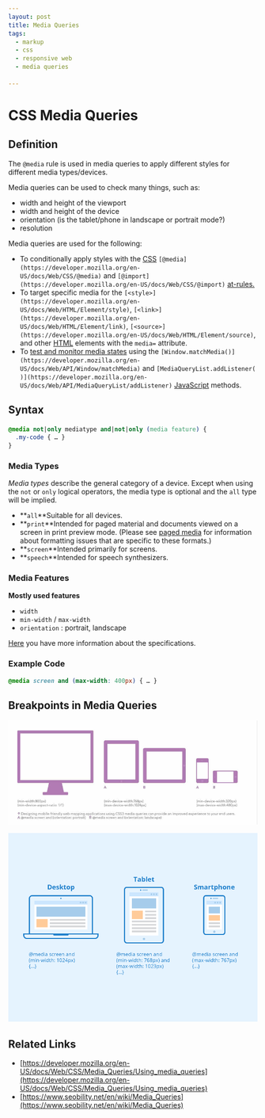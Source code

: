 ```yaml
---
layout: post
title: Media Queries
tags:
  - markup
  - css
  - responsive web
  - media queries

---
```


# CSS Media Queries

## Definition

The `@media` rule is used in media queries to apply different styles for different media types/devices.

Media queries can be used to check many things, such as:

- width and height of the viewport
- width and height of the device
- orientation (is the tablet/phone in landscape or portrait mode?)
- resolution

Media queries are used for the following:

- To conditionally apply styles with the [CSS](https://developer.mozilla.org/en-US/docs/Web/CSS) `[@media](https://developer.mozilla.org/en-US/docs/Web/CSS/@media)` and `[@import](https://developer.mozilla.org/en-US/docs/Web/CSS/@import)` [at-rules.](https://developer.mozilla.org/en-US/docs/Web/CSS/At-rule)
- To target specific media for the `[<style>](https://developer.mozilla.org/en-US/docs/Web/HTML/Element/style)`, `[<link>](https://developer.mozilla.org/en-US/docs/Web/HTML/Element/link)`, `[<source>](https://developer.mozilla.org/en-US/docs/Web/HTML/Element/source)`, and other [HTML](https://developer.mozilla.org/en-US/docs/Web/HTML) elements with the `media=` attribute.
- To [test and monitor media states](https://developer.mozilla.org/en-US/docs/Web/CSS/Media_Queries/Testing_media_queries) using the `[Window.matchMedia()](https://developer.mozilla.org/en-US/docs/Web/API/Window/matchMedia)` and `[MediaQueryList.addListener()](https://developer.mozilla.org/en-US/docs/Web/API/MediaQueryList/addListener)` [JavaScript](https://developer.mozilla.org/en-US/docs/Web/JavaScript) methods.

## Syntax

```css
@media not|only mediatype and|not|only (media feature) {
  .my-code { … }
}
```

### Media Types

*Media types* describe the general category of a device. Except when using the `not` or `only` logical operators, the media type is optional and the `all` type will be implied.

- **`all`**Suitable for all devices.
- **`print`**Intended for paged material and documents viewed on a screen in print preview mode. (Please see [paged media](https://developer.mozilla.org/en-US/docs/Web/CSS/Paged_Media) for information about formatting issues that are specific to these formats.)
- **`screen`**Intended primarily for screens.
- **`speech`**Intended for speech synthesizers.

### Media Features

**Mostly used features**

- `width`
- `min-width` / `max-width`
- `orientation` : portrait, landscape

[Here](https://developer.mozilla.org/en-US/docs/Web/CSS/Media_Queries/Using_media_queries) you have more information about the specifications.

### Example Code

```css
@media screen and (max-width: 400px) { … }
```

## Breakpoints in Media Queries

![../images/media_queries_1-lg.jpg](../images/media_queries_1-lg.jpg)

![../images/Media-Queries.png](../images/Media-Queries.png)

## Related Links

- [https://developer.mozilla.org/en-US/docs/Web/CSS/Media_Queries/Using_media_queries](https://developer.mozilla.org/en-US/docs/Web/CSS/Media_Queries/Using_media_queries)
- [https://www.seobility.net/en/wiki/Media_Queries](https://www.seobility.net/en/wiki/Media_Queries)